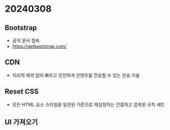 # 20240308
## Bootstrap

- 공식 문서 접속
- https://getbootstrap.com/


## CDN
- 지리적 제약 없이 빠르고 안전하게 콘텐츠를 전송할 수 있는 전송 기술

## Reset CSS
- 모든 HTML 요소 스타일을 일관된 기준으로 재설정하는 간결하고 압축된 규칙 세트

## UI 가져오기